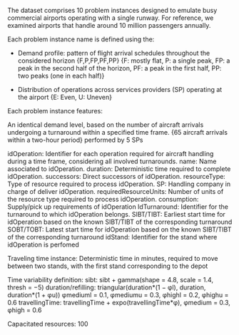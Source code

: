 The dataset comprises 10 problem instances designed to emulate busy commercial airports operating with a single runway. 
For reference, we examined airports that handle around 10 million passengers annually. 

Each problem instance name is defined using the:
- Demand profile: pattern of flight arrival schedules throughout the considered horizon {F,P,FP,PF,PP}
 {F: mostly flat, P: a single peak, FP: a peak in the second half of the horizon, PF: a peak in the first half, PP: two peaks (one in each half)}

- Distribution of operations across services providers (SP) operating at the airport
{E: Even, U: Uneven}

Each problem instance features:

An identical demand level, based on the number of aircraft arrivals undergoing a turnaround within a specified time frame. 
{65 aircraft arrivals within a two-hour period} performed by 5 SPs

idOperation: Identifier for each operation required for aircraft handling during a time frame, considering all involved turnarounds.
name: Name associated to idOperation.
duration: Deterministic time required to complete idOperation.
successors: Direct successors of idOperation.
resourceType: Type of resource required to process idOperation.
SP: Handling company in charge of deliver idOperation.
requiredResourceUnits: Number of units of the resource type required to process idOperation.
consumption: Supply/pick up requirements of idOperation
IdTurnaround: Identifier for the turnaround to which idOperation belongs.
SIBT/TIBT: Earliest start time for idOperation based on the known SIBT/TIBT of the corresponding turnaround
SOBT/TOBT: Latest start time for idOperation based on the known SIBT/TIBT of the corresponding turnaround
idStand: Identifier for the stand where idOperation is perfomed

Traveling time instance:
Deterministic time in minutes, required to move between two stands, with the first stand corresponding to the depot 

Time variability definition:
sibt: sibt + gamma(shape = 4.8, scale = 1.4, thresh = −5)
duration/refilling: triangular(duration*(1 − φl), duration, duration*(1 + φu))
φmediuml = 0.1, φmediumu = 0.3, φhighl = 0.2, φhighu = 0.6
travellingTime: travellingTime + expo(travellingTime*φ), φmedium = 0.3, φhigh = 0.6

Capacitated resources: 100
